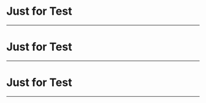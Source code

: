 # Just for Test
___________________
# Just for Test
___________________
# Just for Test
___________________
